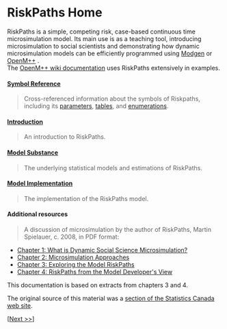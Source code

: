# RiskPaths Home

RiskPaths is a simple, competing risk, case-based continuous time microsimulation model. Its main use is as a teaching tool, introducing microsimulation to social scientists and demonstrating how dynamic microsimulation models can be efficiently programmed using
[Modgen](https://www.statcan.gc.ca/microsimulation/modgen/modgen-eng.htm) 
or 
[OpenM++](https://openmpp.org/) 
.  
The 
[OpenM++ wiki documentation](https://github.com/openmpp/openmpp.github.io/wiki) 
uses RiskPaths extensively in examples.

#### [Symbol Reference](#symbol-reference)
> Cross-referenced information about the symbols of Riskpaths, including its 
[parameters](#parameter-hierarchy), 
[tables](#table-hierarchy), 
and 
[enumerations](#enumerations-alphabetic).


#### [Introduction](#001-Introduction)
> An introduction to RiskPaths.


#### [Model Substance](#002-General-description)
> The underlying statistical models and estimations of RiskPaths. 
 


#### [Model Implementation](#008-Organization-of-files)
> The implementation of the RiskPaths model. 
 


#### Additional resources

> A discussion of microsimulation by the author of RiskPaths, Martin Spielauer, c. 2008, in PDF format:

* [Chapter 1: What is Dynamic Social Science Microsimulation?](chap1-eng.pdf)
* [Chapter 2: Microsimulation Approaches](chap2-eng.pdf)
* [Chapter 3: Exploring the Model RiskPaths](chap3-eng.pdf)
* [Chapter 4: RiskPaths from the Model Developer's View](chap4-eng.pdf)

This documentation is based on extracts from chapters 3 and 4.

The original source of this material was a 
[section of the Statistics Canada web site](https://www.statcan.gc.ca/en/microsimulation/modgen/modgen). 


[[Next >>](#001-Introduction)]